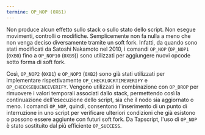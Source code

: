 ```yaml
---
termine: OP_NOP (0X61)
---
```


Non produce alcun effetto sullo stack o sullo stato dello script. Non esegue movimenti, controlli o modifiche. Semplicemente non fa nulla a meno che non venga deciso diversamente tramite un soft fork. Infatti, da quando sono stati modificati da Satoshi Nakamoto nel 2010, i comandi `OP_NOP` (`OP_NOP1` (`0XB0`) fino a `OP_NOP10` (`0XB9`)) sono utilizzati per aggiungere nuovi opcode sotto forma di soft fork.

Così, `OP_NOP2` (`0XB1`) e `OP_NOP3` (`0XB2`) sono già stati utilizzati per implementare rispettivamente `OP_CHECKLOCKTIMEVERIFY` e `OP_CHECKSEQUENCEVERIFY`. Vengono utilizzati in combinazione con `OP_DROP` per rimuovere i valori temporali associati dallo stack, permettendo così la continuazione dell'esecuzione dello script, sia che il nodo sia aggiornato o meno. I comandi `OP_NOP`, quindi, consentono l'inserimento di un punto di interruzione in uno script per verificare ulteriori condizioni che già esistono o possono essere aggiunte con futuri soft fork. Da Tapscript, l'uso di `OP_NOP` è stato sostituito dal più efficiente `OP_SUCCESS`.